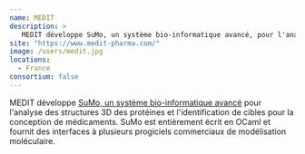 ```yaml
---
name: MEDIT
description: >
   MEDIT développe SuMo, un système bio-informatique avancé, pour l'analyse des structures 3D des protéines et l'identification de cibles pour la conception de médicaments
site: "https://www.medit-pharma.com/"
image: /users/medit.jpg
locations:
  - France
consortium: false
---
```


MEDIT développe [SuMo, un système bio-informatique avancé]("https://mjambon.com/") pour l'analyse des structures 3D des protéines et l'identification de cibles pour la conception de médicaments. SuMo est entièrement écrit en OCaml et fournit des interfaces à plusieurs progiciels commerciaux de modélisation moléculaire.
